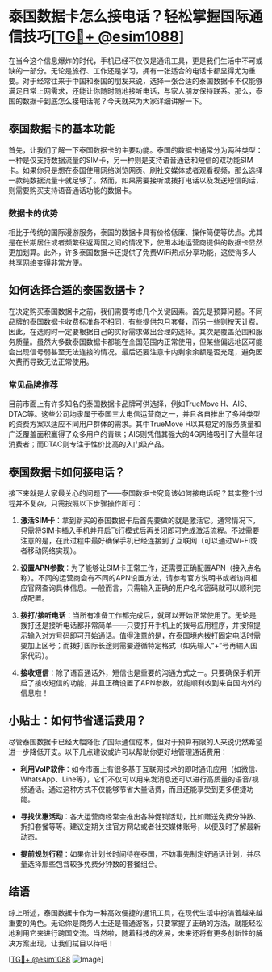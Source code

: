 # 泰国数据卡怎么接电话？轻松掌握国际通信技巧[[TG💪+ @esim1088](https://t.me/s/esim1088)]

在当今这个信息爆炸的时代，手机已经不仅仅是通讯工具，更是我们生活中不可或缺的一部分。无论是旅行、工作还是学习，拥有一张适合的电话卡都显得尤为重要。对于经常往来于中国和泰国的朋友来说，选择一张合适的泰国数据卡不仅能够满足日常上网需求，还能让你随时随地接听电话，与家人朋友保持联系。那么，泰国的数据卡到底怎么接电话呢？今天就来为大家详细讲解一下。

## 泰国数据卡的基本功能

首先，让我们了解一下泰国数据卡的主要功能。泰国的数据卡通常分为两种类型：一种是仅支持数据流量的SIM卡，另一种则是支持语音通话和短信的双功能SIM卡。如果你只是想在泰国使用网络浏览网页、刷社交媒体或者观看视频，那么选择一款纯数据流量卡就足够了。然而，如果需要接听或拨打电话以及发送短信的话，则需要购买支持语音通话功能的数据卡。

### 数据卡的优势

相比于传统的国际漫游服务，泰国的数据卡具有价格低廉、操作简便等优点。尤其是在长期居住或者频繁往返两国之间的情况下，使用本地运营商提供的数据卡显然更加划算。此外，许多泰国数据卡还提供了免费WiFi热点分享功能，这使得多人共享网络变得非常方便。

## 如何选择合适的泰国数据卡？

在决定购买泰国数据卡之前，我们需要考虑几个关键因素。首先是预算问题。不同品牌的泰国数据卡收费标准各不相同，有些提供包月套餐，而另一些则按天计费。因此，在选购时一定要根据自己的实际需求做出合理的选择。其次是覆盖范围和服务质量。虽然大多数泰国数据卡都能在全国范围内正常使用，但某些偏远地区可能会出现信号弱甚至无法连接的情况。最后还要注意卡内剩余余额是否充足，避免因欠费而导致无法正常使用。

### 常见品牌推荐

目前市面上有许多知名的泰国数据卡品牌可供选择，例如TrueMove H、AIS、DTAC等。这些公司均隶属于泰国三大电信运营商之一，并且各自推出了多种类型的资费方案以适应不同用户群体的需求。其中TrueMove H以其稳定的服务质量和广泛覆盖面积赢得了众多用户的青睐；AIS则凭借其强大的4G网络吸引了大量年轻消费者；而DTAC则专注于性价比高的入门级产品。

## 泰国数据卡如何接电话？

接下来就是大家最关心的问题了——泰国数据卡究竟该如何接电话呢？其实整个过程并不复杂，只需按照以下步骤操作即可：

1. **激活SIM卡**：拿到新买的泰国数据卡后首先要做的就是激活它。通常情况下，只需将SIM卡插入手机并开启飞行模式后再关闭即可完成激活流程。不过需要注意的是，在此过程中最好确保手机已经连接到了互联网（可以通过Wi-Fi或者移动网络实现）。
   
2. **设置APN参数**：为了能够让SIM卡正常工作，还需要正确配置APN（接入点名称）。不同的运营商会有不同的APN设置方法，请参考官方说明书或者访问相应官网查询具体信息。一般而言，只需输入正确的用户名和密码就可以顺利完成配置。

3. **拨打/接听电话**：当所有准备工作都完成后，就可以开始正常使用了。无论是拨打还是接听电话都非常简单——只要打开手机上的拨号应用程序，并按照提示输入对方号码即可开始通话。值得注意的是，在泰国境内拨打固定电话时需要加上区号；而拨打国际长途则需要遵循特定格式（如先输入“+”号再输入国家代码）。

4. **接收短信**：除了语音通话外，短信也是重要的沟通方式之一。只要确保手机开启了接收短信的功能，并且正确设置了APN参数，就能顺利收到来自国内外的信息啦！

## 小贴士：如何节省通话费用？

尽管泰国数据卡已经大幅降低了国际通信成本，但对于预算有限的人来说仍然希望进一步降低开支。以下几点建议或许可以帮助你更好地管理通话费用：

- **利用VoIP软件**：如今市面上有很多基于互联网技术的即时通讯应用（如微信、WhatsApp、Line等），它们不仅可以用来发消息还可以进行高质量的语音/视频通话。通过这种方式不仅能够节省大量话费，而且还能享受到更多便捷功能。
  
- **寻找优惠活动**：各大运营商经常会推出各种促销活动，比如赠送免费分钟数、折扣套餐等等。建议定期关注官方网站或者社交媒体账号，以便及时了解最新动态。

- **提前规划行程**：如果你计划长时间待在泰国，不妨事先制定好通话计划，并尽量选择那些包含较多免费分钟数的套餐组合。

## 结语

综上所述，泰国数据卡作为一种高效便捷的通讯工具，在现代生活中扮演着越来越重要的角色。无论你是商务人士还是普通游客，只要掌握了正确的方法，就能轻松地利用它来进行跨国交流。当然啦，随着科技的发展，未来还将有更多创新性的解决方案出现，让我们拭目以待吧！

[[TG💪+ @esim1088](https://t.me/s/esim1088) ![Image](https://i.postimg.cc/4NQfJmqS/Snipaste-2025-05-13-00-14-12.png)]